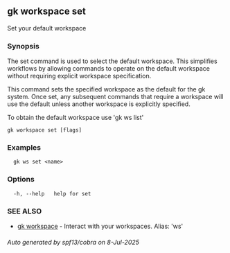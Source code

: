## gk workspace set

Set your default workspace

### Synopsis


The set command is used to select the default workspace. This simplifies workflows by allowing commands to operate on
the default workspace without requiring explicit workspace specification.

This command sets the specified workspace as the default for the gk system. Once set, any subsequent commands that
require a workspace will use the default unless another workspace is explicitly specified.

To obtain the default workspace use 'gk ws list'


```
gk workspace set [flags]
```

### Examples

```
  gk ws set <name>
```

### Options

```
  -h, --help   help for set
```

### SEE ALSO

* [gk workspace](gk_workspace.md)	 - Interact with your workspaces. Alias: 'ws'

###### Auto generated by spf13/cobra on 8-Jul-2025
